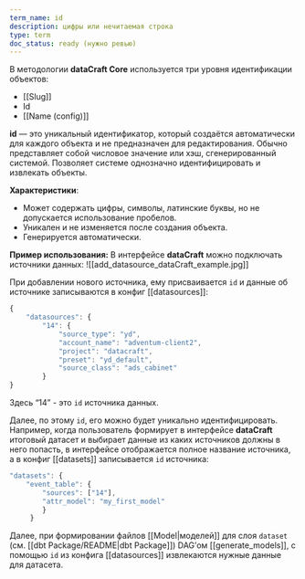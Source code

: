 ```yaml
---
term_name: id
description: цифры или нечитаемая строка
type: term
doc_status: ready (нужно ревью)
---
```

В методологии **dataCraft Core** используется три уровня идентификации объектов:
* [[Slug]]
* Id
* [[Name (config)]]

**id** — это уникальный идентификатор, который создаётся автоматически для каждого объекта и не предназначен для редактирования. Обычно представляет собой числовое значение или хэш, сгенерированный системой. Позволяет системе однозначно идентифицировать и извлекать объекты.

**Характеристики**:
- Может содержать цифры, символы, латинские буквы, но не допускается использование пробелов.
- Уникален и не изменяется после создания объекта.
- Генерируется автоматически.

**Пример использования:**
В интерфейсе **dataCraft** можно подключать источники данных:
![[add_datasource_dataCraft_example.jpg]]

При добавлении нового источника, ему присваивается `id` и данные об источнике записываются в конфиг [[datasources]]:
```jsx
{
    "datasources": {
        "14": {
            "source_type": "yd",
            "account_name": "adventum-client2",
            "project": "datacraft",
            "preset": "yd_default", 
            "source_class": "ads_cabinet"
        }
}
```
Здесь “14” - это `id` источника данных.

Далее, по этому `id`, его можно будет уникально идентифицировать. Например, когда пользователь формирует в интерфейсе **dataCraft** итоговый датасет и выбирает данные из каких источников должны в него попасть, в интерфейсе отображается полное название источника, а в конфиг [[datasets]] записывается `id` источника: 
```jsx
"datasets": {
    "event_table": { 
        "sources": ["14"],
        "attr_model": "my_first_model"
        }
     }
```

Далее, при формировании файлов [[Model|моделей]] для слоя `dataset` (см. [[dbt Package/README|dbt Package]]) DAG’ом [[generate_models]], с помощью `id` из конфига [[datasources]] извлекаются нужные данные для датасета.  
